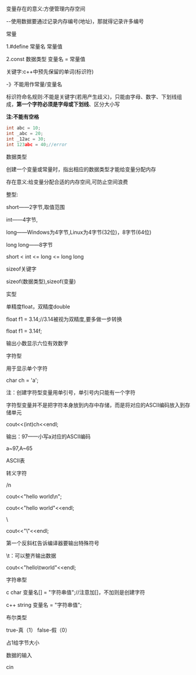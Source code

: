 变量存在的意义:方便管理内存空间

--使用数据要通过记录内存编号(地址)，那就得记录许多编号





常量

1.#define 常量名 常量值

2.const  数据类型 变量名 = 常量值





关键字:c++中预先保留的单词(标识符)

-》不能用作常量/变量名





标识符命名规则:不能是关键字(若用产生歧义)，只能由字母、数字、下划线组成，**第一个字符必须是字母或下划线**、区分大小写

**注:不能有空格**

```c++
int abc = 10;
int _abc = 20;
int _12ac = 30;
int 123abc = 40;//error
```



数据类型

创建一个变量或常量时，指出相应的数据类型才能给变量分配内存

存在意义:给变量分配合适的内存空间,可防止空间浪费

整型:

short——2字节,取值范围

int——4字节,

long——Windows为4字节,Linux为4字节(32位)，8字节(64位)

long long——8字节

short < int <= long <= long long



sizeof关键字

sizeof(数据类型),sizeof(变量)





实型

单精度float，双精度double

float f1 = 3.14;//3.14被视为双精度,要多做一步转换

float f1 = 3.14f;

 输出小数显示六位有效数字





字符型

用于显示单个字符

char ch = 'a';

注：创建字符型变量用单引号，单引号内只能有一个字符

字符型变量并不是把字符本身放到内存中存储，而是将对应的ASCII编码放入到存储单元

cout<<(int)ch<<endl;

输出：97——小写a对应的ASCII编码

a~97,A~65

ASCII表



转义字符

/n

cout<<"hello world\n";

cout<<"hello world"<<endl;

\

cout<<"\\"<<endl;

第一个反斜杠告诉编译器要输出特殊符号

\t：可以整齐输出数据

cout<<"hello\tworld"<<endl;





字符串型

c   char 变量名[] = "字符串值";//注意加[]，不加则是创建字符

c++  string 变量名 = "字符串值";





布尔类型

true-真（1） false-假（0）

占1给字节大小





数据的输入

cin
